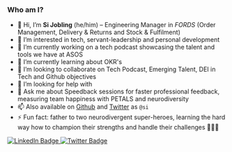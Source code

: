 <!--
**asos-simonjobling/asos-simonjobling** is a ✨ _special_ ✨ repository because its `README.md` (this file) appears on your GitHub profile.
-->

### Who am I?

- 👋 Hi, I’m **Si Jobling** (he/him) – Engineering Manager in _FORDS_ (Order Management, Delivery & Returns and Stock & Fulfilment)
- 👀 I’m interested in tech, servant-leadership and personal development
- 🔭 I’m currently working on a tech podcast showcasing the talent and tools we have at ASOS
- 🌱 I’m currently learning about OKR's 
- 💞️ I’m looking to collaborate on Tech Podcast, Emerging Talent, DEI in Tech and Github objectives
- 🤔 I’m looking for help with 
- 💬 Ask me about Speedback sessions for faster professional feedback, measuring team happiness with PETALS and neurodiversity
- 📫 Also available on [Github](https://github.com/si) and [Twitter](https://twitter.com/si) as `@si`
- ⚡ Fun fact: father to two neurodivergent super-heroes, learning the hard way how to champion their strengths and handle their challenges 🦸🦸‍♀️


<div id="badges">
  <a href="https://linkedin.com/in/sijobling">
    <img src="https://img.shields.io/badge/LinkedIn-blue?style=for-the-badge&logo=linkedin&logoColor=white" alt="LinkedIn Badge"/>
  </a>
  <a href="https://twitter.com/si">
    <img src="https://img.shields.io/badge/Twitter-blue?style=for-the-badge&logo=twitter&logoColor=white" alt="Twitter Badge"/>
  </a>
</div>
